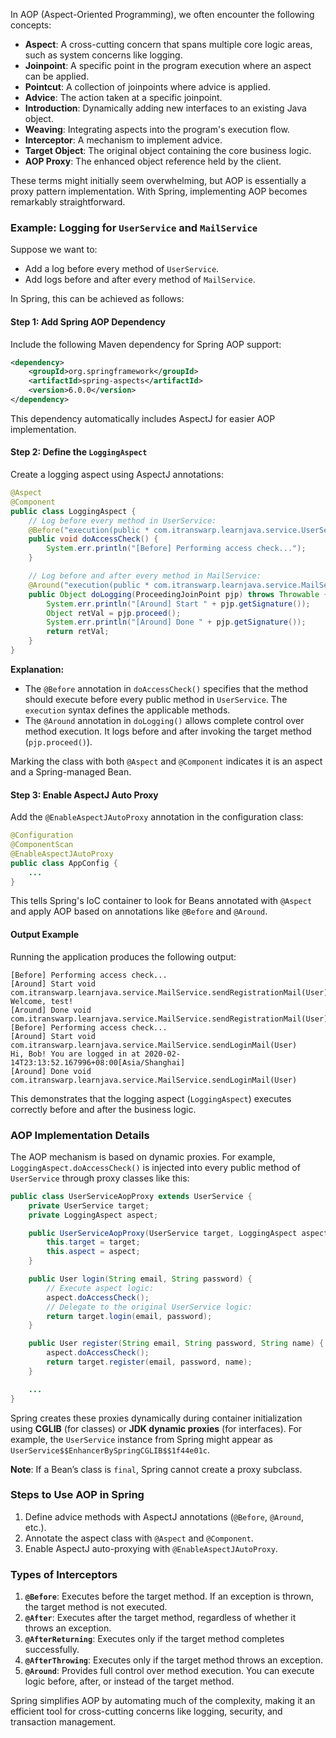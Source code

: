 
In AOP (Aspect-Oriented Programming), we often encounter the following concepts:

- **Aspect**: A cross-cutting concern that spans multiple core logic areas, such as system concerns like logging.
- **Joinpoint**: A specific point in the program execution where an aspect can be applied.
- **Pointcut**: A collection of joinpoints where advice is applied.
- **Advice**: The action taken at a specific joinpoint.
- **Introduction**: Dynamically adding new interfaces to an existing Java object.
- **Weaving**: Integrating aspects into the program's execution flow.
- **Interceptor**: A mechanism to implement advice.
- **Target Object**: The original object containing the core business logic.
- **AOP Proxy**: The enhanced object reference held by the client.

These terms might initially seem overwhelming, but AOP is essentially a proxy pattern implementation. With Spring, implementing AOP becomes remarkably straightforward.

### Example: Logging for `UserService` and `MailService`

Suppose we want to:

- Add a log before every method of `UserService`.
- Add logs before and after every method of `MailService`.

In Spring, this can be achieved as follows:

#### Step 1: Add Spring AOP Dependency

Include the following Maven dependency for Spring AOP support:

```xml
<dependency>
    <groupId>org.springframework</groupId>
    <artifactId>spring-aspects</artifactId>
    <version>6.0.0</version>
</dependency>
```

This dependency automatically includes AspectJ for easier AOP implementation.

#### Step 2: Define the `LoggingAspect`

Create a logging aspect using AspectJ annotations:

```java
@Aspect
@Component
public class LoggingAspect {
    // Log before every method in UserService:
    @Before("execution(public * com.itranswarp.learnjava.service.UserService.*(..))")
    public void doAccessCheck() {
        System.err.println("[Before] Performing access check...");
    }

    // Log before and after every method in MailService:
    @Around("execution(public * com.itranswarp.learnjava.service.MailService.*(..))")
    public Object doLogging(ProceedingJoinPoint pjp) throws Throwable {
        System.err.println("[Around] Start " + pjp.getSignature());
        Object retVal = pjp.proceed();
        System.err.println("[Around] Done " + pjp.getSignature());
        return retVal;
    }
}
```

**Explanation:**

- The `@Before` annotation in `doAccessCheck()` specifies that the method should execute before every public method in `UserService`. The `execution` syntax defines the applicable methods.
- The `@Around` annotation in `doLogging()` allows complete control over method execution. It logs before and after invoking the target method (`pjp.proceed()`).

Marking the class with both `@Aspect` and `@Component` indicates it is an aspect and a Spring-managed Bean.

#### Step 3: Enable AspectJ Auto Proxy

Add the `@EnableAspectJAutoProxy` annotation in the configuration class:

```java
@Configuration
@ComponentScan
@EnableAspectJAutoProxy
public class AppConfig {
    ...
}
```

This tells Spring's IoC container to look for Beans annotated with `@Aspect` and apply AOP based on annotations like `@Before` and `@Around`.

#### Output Example

Running the application produces the following output:

```text
[Before] Performing access check...
[Around] Start void com.itranswarp.learnjava.service.MailService.sendRegistrationMail(User)
Welcome, test!
[Around] Done void com.itranswarp.learnjava.service.MailService.sendRegistrationMail(User)
[Before] Performing access check...
[Around] Start void com.itranswarp.learnjava.service.MailService.sendLoginMail(User)
Hi, Bob! You are logged in at 2020-02-14T23:13:52.167996+08:00[Asia/Shanghai]
[Around] Done void com.itranswarp.learnjava.service.MailService.sendLoginMail(User)
```

This demonstrates that the logging aspect (`LoggingAspect`) executes correctly before and after the business logic.

### AOP Implementation Details

The AOP mechanism is based on dynamic proxies. For example, `LoggingAspect.doAccessCheck()` is injected into every public method of `UserService` through proxy classes like this:

```java
public class UserServiceAopProxy extends UserService {
    private UserService target;
    private LoggingAspect aspect;

    public UserServiceAopProxy(UserService target, LoggingAspect aspect) {
        this.target = target;
        this.aspect = aspect;
    }

    public User login(String email, String password) {
        // Execute aspect logic:
        aspect.doAccessCheck();
        // Delegate to the original UserService logic:
        return target.login(email, password);
    }

    public User register(String email, String password, String name) {
        aspect.doAccessCheck();
        return target.register(email, password, name);
    }

    ...
}
```

Spring creates these proxies dynamically during container initialization using **CGLIB** (for classes) or **JDK dynamic proxies** (for interfaces). For example, the `UserService` instance from Spring might appear as `UserService$$EnhancerBySpringCGLIB$$1f44e01c`.

**Note**: If a Bean’s class is `final`, Spring cannot create a proxy subclass.

### Steps to Use AOP in Spring

1. Define advice methods with AspectJ annotations (`@Before`, `@Around`, etc.).
2. Annotate the aspect class with `@Aspect` and `@Component`.
3. Enable AspectJ auto-proxying with `@EnableAspectJAutoProxy`.

### Types of Interceptors

1. **`@Before`**: Executes before the target method. If an exception is thrown, the target method is not executed.
2. **`@After`**: Executes after the target method, regardless of whether it throws an exception.
3. **`@AfterReturning`**: Executes only if the target method completes successfully.
4. **`@AfterThrowing`**: Executes only if the target method throws an exception.
5. **`@Around`**: Provides full control over method execution. You can execute logic before, after, or instead of the target method.

Spring simplifies AOP by automating much of the complexity, making it an efficient tool for cross-cutting concerns like logging, security, and transaction management.